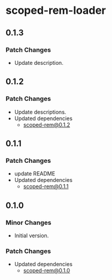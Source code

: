 # scoped-rem-loader

## 0.1.3

### Patch Changes

- Update description.

## 0.1.2

### Patch Changes

- Update descriptions.
- Updated dependencies
  - scoped-rem@0.1.2

## 0.1.1

### Patch Changes

- update README
- Updated dependencies
  - scoped-rem@0.1.1

## 0.1.0

### Minor Changes

- Initial version.

### Patch Changes

- Updated dependencies
  - scoped-rem@0.1.0
